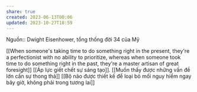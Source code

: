 ```yaml
---
share: true
created: 2023-06-13T00:06
updated: 2023-10-27T18:59
---
```

Nguồn:: Dwight Eisenhower, tổng thống đời 34 của Mỹ

[[When someone's taking time to do something right in the present, they're a perfectionist with no ability to prioritize, whereas when someone took time to do something right in the past, they're a master artisan of great foresight]]
[[Áp lực giết chết sự sáng tạo]]. [[Muốn thấy được những vấn đề lớn cần sự thong thả]]
[[Bộ não được thiết kế để loại bỏ mối nguy hiểm ngay bây giờ, không phải trong tương lai]]

